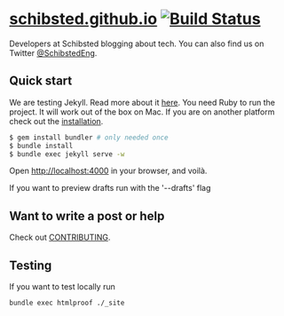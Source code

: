# [schibsted.github.io](schibsted.github.io) [![Build Status](https://travis-ci.org/schibsted/schibsted.github.io.svg)](https://travis-ci.org/fschibsted/schibsted.github.io)

Developers at Schibsted blogging about tech.
You can also find us on Twitter [@SchibstedEng](https://twitter.com/SchibstedEng).

## Quick start

We are testing Jekyll. Read more about it [here](http://jekyllrb.com/).
You need Ruby to run the project. It will work out of the box on Mac.
If you are on another platform check out the [installation](http://jekyllrb.com/docs/installation/).

```sh
$ gem install bundler # only needed once
$ bundle install
$ bundle exec jekyll serve -w
```

Open <http://localhost:4000> in your browser, and voilà.

If you want to preview drafts run with the '--drafts' flag

## Want to write a post or help
Check out [CONTRIBUTING](CONTRIBUTING.md).

## Testing
If you want to test locally run

```bash
bundle exec htmlproof ./_site
```